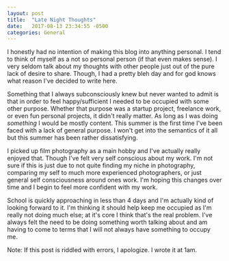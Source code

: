 ```yaml
---
layout: post
title:  "Late Night Thoughts"
date:   2017-08-13 23:34:55 -0500
categories: General
---
```


I honestly had no intention of making this blog into anything personal. I tend to think of myself as a not so personal person (if that even makes sense). I very seldom talk about my thoughts with other people just out of the pure lack of desire to share. Though, I had a pretty bleh day and for god knows what reason I've decided to write here.

Something that I always subconsciously knew but never wanted to admit is that in order to feel happy/sufficient I needed to be occupied with some other purpose. Whether that purpose was a startup project, freelance work, or even fun personal projects, it didn't really matter. As long as I was doing *something* I would be mostly content. This summer is the first time I've been faced with a lack of general purpose. I won't get into the semantics of it all but this summer has been rather dissatisfying.

I picked up film photography as a main hobby and I've actually really enjoyed that. Though I've felt very self conscious about my work. I'm not sure if this is just due to not quite finding my niche in photography, comparing my self to much more experienced photographers, or just general self consciousness around ones work. I'm hoping this changes over time and I begin to feel more confident with my work.

School is quickly approaching in less than 4 days and I'm actually kind of looking forward to it. I'm thinking it should help keep me occupied as I'm really not doing much else; at it's core I think that's the real problem. I've always felt the need to be doing something worth talking about and am having to come to terms that I will not always have something to occupy me.

Note: If this post is riddled with errors, I apologize. I wrote it at 1am.